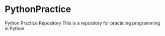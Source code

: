 # PythonPractice
Python Practice Repository
This is a repository for practicing programming in Python.
